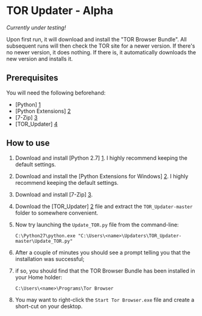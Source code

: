 TOR Updater - Alpha
===================

*Currently under testing!*

Upon first run, it will download and install the "TOR Browser Bundle". All subsequent runs will then check the TOR site for a newer version. If there's no newer version, it does nothing. If there is, it automatically downloads the new version and installs it.

Prerequisites
-------------

You will need the following beforehand:

* [Python] [1]
* [Python Extensions] [2]
* [7-Zip] [3]
* [TOR_Updater] [4]

How to use
----------

1.	Download and install [Python 2.7] [1]. I highly recommend keeping the default settings.

2.	Download and install the [Python Extensions for Windows] [2]. I highly recommend keeping the default settings.

3.	Download and install [7-Zip] [3].

4.	Download the [TOR_Updater] [2] file and extract the `TOR_Updater-master` folder to somewhere convenient.

5.	Now try launching the `Update_TOR.py` file from the command-line:

		C:\Python27\python.exe "C:\Users\<name>\Updaters\TOR_Updater-master\Update_TOR.py"

6.	After a couple of minutes you should see a prompt telling you that the installation was successful;

7.	if so, you should find that the TOR Browser Bundle has been installed in your Home holder:

		C:\Users\<name>\Programs\Tor Browser

8. You may want to right-click the `Start Tor Browser.exe` file and create a short-cut on your desktop.

   [1]: http://www.python.org/ftp/python/2.7/python-2.7.msi
   [2]: http://sourceforge.net/projects/pywin32/files/pywin32/Build%20218/pywin32-218.win32-py2.7.exe
   [3]: http://dl.7-zip.org/7z925.exe
   [4]: https://github.com/J2897/TOR_Updater/archive/master.zip
